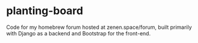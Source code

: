 # planting-board

Code for my homebrew forum hosted at zenen.space/forum, built primarily with Django as a backend and Bootstrap for the front-end.
